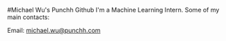 #Michael Wu's Punchh Github
I'm a Machine Learning Intern. Some of my main contacts: 

Email: michael.wu@punchh.com
